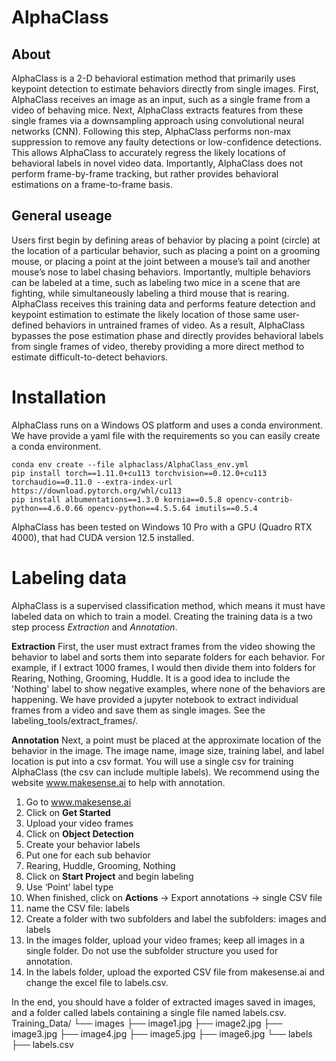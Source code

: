 # AlphaClass
## About
AlphaClass is a 2-D behavioral estimation method that primarily uses keypoint detection to estimate behaviors directly from single images.
First, AlphaClass receives an image as an input, such as a single frame from a video of behaving mice. 
Next, AlphaClass extracts features from these single frames via a downsampling approach using convolutional neural networks (CNN). 
Following this step, AlphaClass performs non-max suppression to remove any faulty detections or low-confidence detections. 
This allows AlphaClass to accurately regress the likely locations of behavioral labels in novel video data. 
Importantly, AlphaClass does not perform frame-by-frame tracking, but rather provides behavioral estimations on a frame-to-frame basis.

## General useage
Users first begin by defining areas of behavior by placing a point (circle) at the location of a particular behavior, such as placing a point on a grooming mouse, or placing a point at the joint between a mouse’s tail and another mouse’s nose to label chasing behaviors. Importantly, multiple behaviors can be labeled at a time, such as labeling two mice in a scene that are fighting, while simultaneously labeling a third mouse that is rearing. AlphaClass receives this training data and performs feature detection and keypoint estimation to estimate the likely location of those same user-defined behaviors in untrained frames of video. As a result, AlphaClass bypasses the pose estimation phase and directly provides behavioral labels from single frames of video, thereby providing a more direct method to estimate difficult-to-detect behaviors.


# Installation
AlphaClass runs on a Windows OS platform and uses a conda environment.
We have provide a yaml file with the requirements so you can easily create a conda environment.
```
conda env create --file alphaclass/AlphaClass_env.yml
pip install torch==1.11.0+cu113 torchvision==0.12.0+cu113 torchaudio==0.11.0 --extra-index-url https://download.pytorch.org/whl/cu113
pip install albumentations==1.3.0 kornia==0.5.8 opencv-contrib-python==4.6.0.66 opencv-python==4.5.5.64 imutils==0.5.4
```

AlphaClass has been tested on Windows 10 Pro with a GPU (Quadro RTX 4000), that had CUDA version 12.5 installed.


# Labeling data
AlphaClass is a supervised classification method, which means it must have labeled data on which to train a model.  Creating the training data is a two step process *Extraction* and *Annotation*. 

**Extraction** First, the user must extract frames from the video showing the behavior to label and sorts them into separate folders for each behavior.  For example, if I extract 1000 frames, I would then divide them into folders for Rearing, Nothing, Grooming, Huddle.  It is a good idea to include the 'Nothing' label to show negative examples, where none of the behaviors are happening. We have provided a jupyter notebook to extract individual frames from a video and save them as single images.  See the labeling_tools/extract_frames/.  

**Annotation** Next, a point must be placed at the approximate location of the behavior in the image.  The image name, image size, training label, and label location is put into a csv format.  You will use a single csv for training AlphaClass (the csv can include multiple labels).  We recommend using the website www.makesense.ai to help with annotation. 
1.	Go to www.makesense.ai
2.	Click on **Get Started**
3.	Upload your video frames
4.	Click on **Object Detection**
5.	Create your behavior labels 
  1.	Put one for each sub behavior
  2.	Rearing, Huddle, Grooming, Nothing
6.	Click on **Start Project** and begin labeling 
  1.	Use ‘Point’ label type
7.	When finished, click on **Actions** → Export annotations → single CSV file 
  1.	name the CSV file: labels
8.	Create a folder with two subfolders and label the subfolders: images and labels 
  1.	In the images folder, upload your video frames; keep all images in a single folder.  Do not use the subfolder structure you used for annotation.
  2.	In the labels folder, upload the exported CSV file from makesense.ai and change the excel file to labels.csv.

In the end, you should have a folder of extracted images saved in images, and a folder called labels containing a single file named labels.csv.
Training_Data/
└── images
    ├── image1.jpg
    ├── image2.jpg
    ├── image3.jpg
    ├── image4.jpg
    ├── image5.jpg
    ├── image6.jpg
└── labels
    ├── labels.csv


